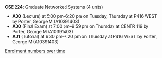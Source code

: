 **CSE 224**: Graduate Networked Systems (4 units)

- **A00** (Lecture) at 5:00 pm–6:20 pm on Tuesday, Thursday at P416 WEST by Porter, George M (A10391403)
- **A00** (Final Exam) at 7:00 pm–9:59 pm on Thursday at CENTR 119 by Porter, George M (A10391403)
- **A01** (Tutorial) at 6:30 pm–7:20 pm on Thursday at P416 WEST by Porter, George M (A10391403)

[Enrollment numbers over time](./CSE224.tsv)
